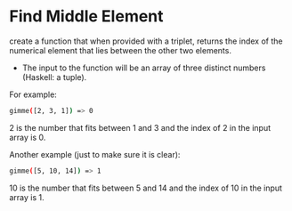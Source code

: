  # Find Middle Element
 create a function that when provided with a triplet, returns the index of the numerical element that lies between the other two elements.

- The input to the function will be an array of three distinct numbers (Haskell: a tuple).

For example:
```bash
gimme([2, 3, 1]) => 0
```
2 is the number that fits between 1 and 3 and the index of 2 in the input array is 0.

Another example (just to make sure it is clear):
```bash
gimme([5, 10, 14]) => 1
```
10 is the number that fits between 5 and 14 and the index of 10 in the input array is 1.
